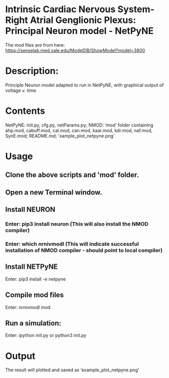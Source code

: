 # Intrinsic Cardiac Nervous System-Right Atrial Genglionic Plexus: Principal Neuron model - NetPyNE

The mod files are from here:
https://senselab.med.yale.edu/ModelDB/ShowModel?model=3800

# Description: 
Principle Neuron model adapted to run in NetPyNE, with graphical output of voltage v. time.

# Contents
  NetPyNE: init.py, cfg.py, netParams.py;
  NMOD: ‘mod’ folder containing ahp.mod, cabuff.mod, cal.mod, can.mod, kaar.mod, kdr.mod, naf.mod, SynE.mod;
  README.md; 'xample_plot_netpyne.png'

# Usage
## Clone the above scripts and 'mod' folder.

## Open a new Terminal window.

## Install NEURON
### Enter: pip3 install neuron (This will also install the NMOD compiler)
### Enter: which nrnivmodl (This will indicate successful installation of NMOD compiler - should point to local compiler)

## Install NETPyNE 
Enter: pip3 install -e netpyne

## Compile mod files 
Enter: nrnivmodl mod

## Run a simulation: 
Enter: ipython init.py or python3 init.py

# Output
The result will plotted and saved as ‘example_plot_netpyne.png’ 

